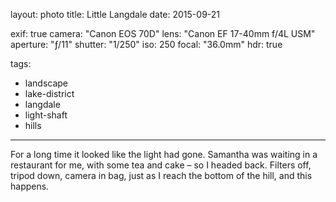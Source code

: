 layout: photo
title: Little Langdale
date: 2015-09-21

exif: true
camera: "Canon EOS 70D"
lens: "Canon EF 17-40mm f/4L USM"
aperture: "ƒ/11"
shutter: "1/250"
iso: 250
focal: "36.0mm"
hdr: true

tags:
  - landscape
  - lake-district
  - langdale
  - light-shaft
  - hills
---

For a long time it looked like the light had gone. Samantha was waiting in a restaurant for me, with some tea and cake – so I headed back. Filters off, tripod down, camera in bag, just as I reach the bottom of the hill, and this happens.
